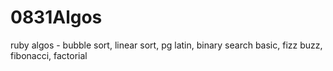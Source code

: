 # 0831Algos
ruby algos - bubble sort, linear sort, pg latin, binary search basic, fizz buzz, fibonacci, factorial
